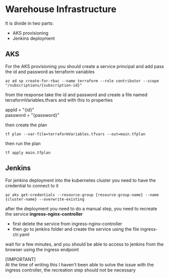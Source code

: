 # Warehouse Infrastructure

It is divide in two parts:
- AKS provisioning
- Jenkins deployment

## AKS
For the AKS provisioning you should create a service principal and add pass the id and password as terraform variables

`az ad sp create-for-rbac --name terraform --role contributor --scope "/subscriptions/{subscription-id}"`

from the response take the id and password and create a file named terraformVariables.tfvars and with this to properties

appId = "{id}"  
password = "{password}"

then create the plan  

`tf plan --var-file=terraformVariables.tfvars --out=main.tfplan`

then run the plan

`tf apply main.tfplan`

## Jenkins
For jenkins deployment into the kubernetes cluster you need to have the credential to connect to it

`az aks get-credentials --resource-group {resource-group-name} --name {cluster-name} --overwrite-existing`

after the deployment you need to do a manual step, you need to recreate the service **ingress-nginx-controller**
- first delete the service from ingress-nginx-controller
- then go to jenkins folder and create the service using the file ingress-ctr.yaml

wait for a few minutes, and you should be able to access to jenkins from the browser using the ingress endpoint

[!IMPORTANT]  
At the time of writing this I haven't been able to solve the issue with the ingress controller, the recreation step should not be necessary





